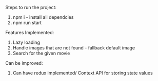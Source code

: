 Steps to run the project:
1) npm i - install all dependcies
2) npm run start

Features Implemented:
1) Lazy loading
2) Handle images that are not found - fallback default image
2) Search for the given movie

Can be improved:
1) Can have redux implemented/ Context API for storing state values
